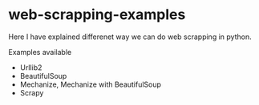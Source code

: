web-scrapping-examples
======================

Here I have explained differenet way we can do web scrapping in python.

Examples available
- Urllib2
- BeautifulSoup
- Mechanize, Mechanize with BeautifulSoup
- Scrapy